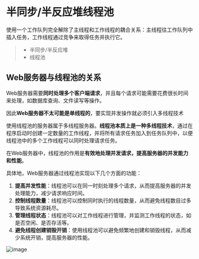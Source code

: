 
半同步/半反应堆线程池
===============
使用一个工作队列完全解除了主线程和工作线程的耦合关系：主线程往工作队列中插入任务，工作线程通过竞争来取得任务并执行它。
> * 半同步/半反应堆
> * 线程池
## Web服务器与线程池的关系

Web服务器需要**同时处理多个客户端请求**，并且每个请求可能需要花费很长时间来处理，如数据库查询、文件读写等操作。

因此**Web服务器不太可能是单线程的**，要实现并发操作就必须引入多线程技术

使用线程池的服务器属于多线程服务器。**线程池本质上是一种多线程技术**，通过在程序启动时创建一定数量的工作线程，并将所有请求任务加入到任务队列中，以便线程池中的多个工作线程可以同时处理请求任务。

在Web服务器中，线程池的作用是**有效地处理并发请求，提高服务器的并发能力和性能**。



具体地，Web服务器通过线程池实现以下几个方面的功能：

1. **提高并发性能**：线程池可以在同一时刻处理多个请求，从而提高服务器的并发处理能力，减少请求响应时间。
2. **控制线程数量**：线程池可以控制同时执行的线程数量，从而避免线程数目过多导致系统资源耗尽。
3. **管理线程状态**：线程池可以对工作线程进行管理，并监测工作线程的状态，如是否空闲、是否存活等。
4. **避免线程创建销毁开销**：使用线程池可以避免频繁地创建和销毁线程，从而减少系统开销，提高服务器的性能。

![image](https://github.com/DAYceng/NoobWebServerV1.5/assets/39471587/aa52b688-6806-44d5-8acc-7835fb62a7ae)






